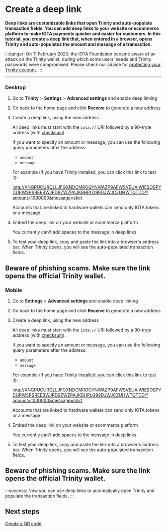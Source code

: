 # Create a deep link

**Deep links are customizable links that open Trinity and auto-populate transaction fields. You can add deep links to your website or ecommerce platform to make IOTA payments quicker and easier for customers. In this tutorial, you create a deep link that, when entered in a browser, opens Trinity and auto-populates the amount and message of a transaction.**

:::danger:
On 11 February 2020, the IOTA Foundation became aware of an attack on the Trinity wallet, during which some users’ seeds and Trinity passwords were compromised. Please check our advice for [protecting your Trinity account](../how-to-guides/protect-trinity-account.md).
:::

--------------------
### Desktop

1. Go to **Trinity** > **Settings** > **Advanced settings** and enable deep linking

2. Go back to the home page and click **Receive** to generate a new address

3. Create a deep link, using the new address

    All deep links must start with the `iota://` URI followed by a 90-tryte address (with [checksum](root://getting-started/1.1/accounts/checksums.md)).

    If you want to specify an amount or message, you can use the following query parameters after the address:

    - `amount`
    - `message`

    For example (if you have Trinity installed, you can click this link to test it):

    <iota://XNGPUCURQLLJFGXNDCMROGYNWAZP9AFWSVEUAIWIESOSPYDUPWSPSREEBWJPD9ZWZPAJKBHPLG99DJWJCZUHWTQTDD/?amount=1000000&message=shirt>

    Accounts that are linked to hardware wallets can send only IOTA tokens or a message.

4. Embed the deep link on your website or ecommerce platform

    You currently can't add spaces to the message in deep links.

5. To test your deep link, copy and paste the link into a browser's address bar. When Trinity opens, you will see the auto-populated transaction fields.

Beware of phishing scams. Make sure the link opens the official Trinity wallet.
---
### Mobile

1. Go to **Settings** > **Advanced settings** and enable deep linking

2. Go back to the home page and click **Receive** to generate a new address

3. Create a deep link, using the new address

    All deep links must start with the `iota://` URI followed by a 90-tryte address (with [checksum](root://getting-started/1.1/accounts/checksums.md)).

    If you want to specify an amount or message, you can use the following query parameters after the address:

    - `amount`
    - `message`

    For example (if you have Trinity installed, you can click this link to test it):

    <iota://XNGPUCURQLLJFGXNDCMROGYNWAZP9AFWSVEUAIWIESOSPYDUPWSPSREEBWJPD9ZWZPAJKBHPLG99DJWJCZUHWTQTDD/?amount=1000000&message=shirt>

    Accounts that are linked to hardware wallets can send only IOTA tokens or a message.

4. Embed the deep link on your website or ecommerce platform

    You currently can't add spaces to the message in deep links.

5. To test your deep link, copy and paste the link into a browser's address bar. When Trinity opens, you will see the auto-populated transaction fields.

Beware of phishing scams. Make sure the link opens the official Trinity wallet.
--------------------

:::success:
Now you can use deep links to automatically open Trinity and populate the transaction fields.
:::

## Next steps

[Create a QR code](../how-to-guides/create-a-qr-code.md)